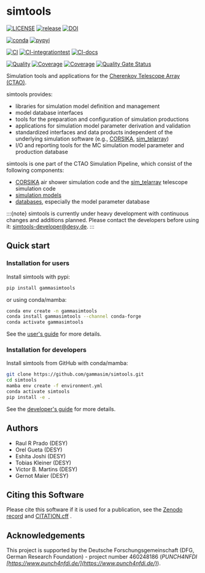 # simtools

[![LICENSE](https://img.shields.io/badge/License-BSD_3--Clause-blue.svg)](https://github.com/gammasim/simtools/blob/main/LICENSE)
[![release](https://img.shields.io/github/v/release/gammasim/simtools)](https://github.com/gammasim/simtools/releases)
[![DOI](https://zenodo.org/badge/195011575.svg)](https://zenodo.org/badge/latestdoi/195011575)

[![conda](https://anaconda.org/conda-forge/gammasimtools/badges/version.svg)](https://anaconda.org/conda-forge/gammasimtools)
[![pypyi](https://badge.fury.io/py/gammasimtools.svg)](https://badge.fury.io/py/gammasimtools)

[![CI](https://github.com/gammasim/simtools/actions/workflows/CI-unittests.yml/badge.svg)](https://github.com/gammasim/simtools/actions/workflows/CI-unittests.yml)
[![CI-integrationtest](https://github.com/gammasim/simtools/actions/workflows/CI-integrationtests.yml/badge.svg)](https://github.com/gammasim/simtools/actions/workflows/CI-integrationtests.yml)
[![CI-docs](https://github.com/gammasim/simtools/actions/workflows/CI-docs.yml/badge.svg)](https://github.com/gammasim/simtools/actions/workflows/CI-docs.yml)

[![Quality](https://app.codacy.com/project/badge/Grade/a3f19df7454844059341edd0769e02a7)](https://app.codacy.com/gh/gammasim/simtools/dashboard?utm_source=gh&utm_medium=referral&utm_content=&utm_campaign=Badge_grade)
[![Coverage](https://codecov.io/gh/gammasim/simtools/graph/badge.svg?token=AYAIRPARCH)](https://codecov.io/gh/gammasim/simtools)
[![Coverage](https://sonar-cta-dpps.zeuthen.desy.de/api/project_badges/measure?project=gammasim_simtools_AY_ssha9WiFxsX-2oy_w&metric=coverage&token=sqb_ef68b705c0bc7f9800f4ff3f087f1d7f7471ff0e)](https://sonar-cta-dpps.zeuthen.desy.de/dashboard?id=gammasim_simtools_AY_ssha9WiFxsX-2oy_w)
[![Quality Gate Status](https://sonar-cta-dpps.zeuthen.desy.de/api/project_badges/measure?project=gammasim_simtools_AY_ssha9WiFxsX-2oy_w&metric=alert_status&token=sqb_ef68b705c0bc7f9800f4ff3f087f1d7f7471ff0e)](https://sonar-cta-dpps.zeuthen.desy.de/dashboard?id=gammasim_simtools_AY_ssha9WiFxsX-2oy_w)

Simulation tools and applications for the [Cherenkov Telescope Array (CTAO)](https://www.cta-observatory.org).

simtools provides:

- libraries for simulation model definition and management
- model database interfaces
- tools for the preparation and configuration of simulation productions
- applications for simulation model parameter derivation and validation
- standardized interfaces and data products independent of the underlying simulation software (e.g., [CORSIKA](https://www.iap.kit.edu/corsika/), [sim_telarray](https://www.mpi-hd.mpg.de/hfm/~bernlohr/sim_telarray/))
- I/O and reporting tools for the MC simulation model parameter and production database

simtools is one part of the CTAO Simulation Pipeline, which consist of the following components:

- [CORSIKA](https://www.iap.kit.edu/corsika/) air shower simulation code and the [sim_telarray](https://www.mpi-hd.mpg.de/hfm/~bernlohr/sim_telarray/) telescope simulation code
- [simulation models](https://gitlab.cta-observatory.org/cta-science/simulations/simulation-model/simulation-models)
- [databases](https://gammasim.github.io/simtools/databases.html), especially the model parameter database

:::{note}
simtools is currently under heavy development with continuous changes and additions planned.
Please contact the developers before using it: [simtools-developer@desy.de](mailto:simtools-developer@desy.de).
:::

## Quick start

### Installation for users

Install simtools with pypi:

```bash
pip install gammasimtools
```

or using conda/mamba:

```bash
conda env create -n gammasimtools
conda install gammasimtools --channel conda-forge
conda activate gammasimtools
```

See the [user's guide](https://gammasim.github.io/simtools/user-guide/getting_started.html) for more details.

### Installation for developers

Install simtools from GitHub with conda/mamba:

```bash
git clone https://github.com/gammasim/simtools.git
cd simtools
mamba env create -f environment.yml
conda activate simtools
pip install -e .
```

See the [developer's guide](https://gammasim.github.io/simtools/developer-guide/getting_started.html) for more details.

## Authors

- Raul R Prado (DESY)
- Orel Gueta (DESY)
- Eshita Joshi (DESY)
- Tobias Kleiner (DESY)
- Victor B. Martins (DESY)
- Gernot Maier (DESY)

## Citing this Software

Please cite this software if it is used for a publication, see the [Zenodo record](https://doi.org/10.5281/zenodo.6346696) and [CITATION.cff](https://github.com/gammasim/simtools/blob/main/CITATION.cff) .

## Acknowledgements

This project is supported by the Deutsche Forschungsgemeinschaft (DFG, German Research Foundation) - project number 460248186 (*PUNCH4NFDI [https://www.punch4nfdi.de/](https://www.punch4nfdi.de/)*).

